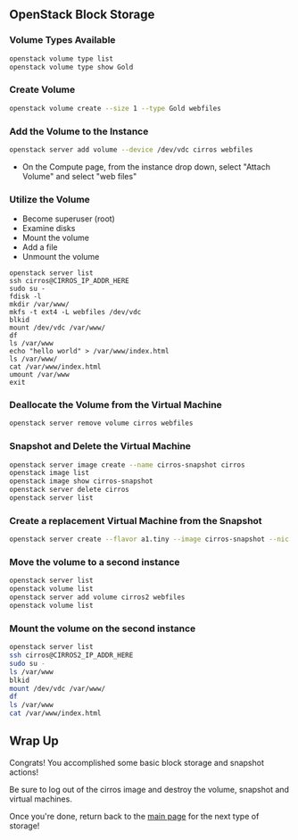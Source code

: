 ## OpenStack Block Storage

### Volume Types Available

```bash
openstack volume type list
openstack volume type show Gold
```

### Create Volume

```bash
openstack volume create --size 1 --type Gold webfiles
```

### Add the Volume to the Instance

```bash
openstack server add volume --device /dev/vdc cirros webfiles
```
* On the Compute page, from the instance drop down, select "Attach Volume" and select "web files"


### Utilize the Volume
* Become superuser (root)
* Examine disks
* Mount the volume
* Add a file
* Unmount the volume

```
openstack server list
ssh cirros@CIRROS_IP_ADDR_HERE
sudo su -
fdisk -l
mkdir /var/www/
mkfs -t ext4 -L webfiles /dev/vdc
blkid
mount /dev/vdc /var/www/
df
ls /var/www
echo "hello world" > /var/www/index.html
ls /var/www/
cat /var/www/index.html
umount /var/www
exit
```

### Deallocate the Volume from the Virtual Machine

```bash
openstack server remove volume cirros webfiles
```

### Snapshot and Delete the Virtual Machine

```bash
openstack server image create --name cirros-snapshot cirros
openstack image list
openstack image show cirros-snapshot
openstack server delete cirros
openstack server list
```


### Create a replacement Virtual Machine from the Snapshot

```bash
openstack server create --flavor a1.tiny --image cirros-snapshot --nic net-id=internal cirros2
```

### Move the volume to a second instance


```bash
openstack server list
openstack volume list
openstack server add volume cirros2 webfiles
openstack volume list
```

### Mount the volume on the second instance

```bash
openstack server list
ssh cirros@CIRROS2_IP_ADDR_HERE
sudo su -
ls /var/www
blkid
mount /dev/vdc /var/www/
df
ls /var/www
cat /var/www/index.html
```

## Wrap Up

Congrats! You accomplished some basic block storage and snapshot actions!

Be sure to log out of the cirros image and destroy the volume, snapshot and virtual machines.

Once you're done, return back to the <A HREF="../master/README.md">main page</A> for the next type of storage!
